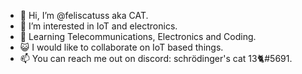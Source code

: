- 👋 Hi, I’m @feliscatuss aka CAT.
- 👀 I’m interested in IoT and electronics.
- 🌱 Learning Telecommunications, Electronics and Coding.
- 😺 I would like to collaborate on IoT based things.
- 📫 You can reach me out on discord: schrödinger's cat 13🐈#5691.



<!---
feliscatuss/feliscatuss is a ✨ special ✨ repository because its `README.md` (this file) appears on your GitHub profile.
You can click the Preview link to take a look at your changes.
--->
